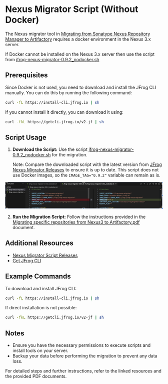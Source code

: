 # Nexus Migrator Script (Without Docker)

The Nexus migrator tool in [Migrating from Sonatype Nexus Repository Manager to Artifactory](https://jfrog.com/help/r/jfrog-installation-setup-documentation/migrating-from-sonatype-nexus-repository-manager-to-artifactory) requires a docker  environment in the Nexus 3.x server.

If Docker cannot be installed  on the Nexus 3.x server  then use the script from [jfrog-nexus-migrator-0.9.2_nodocker.sh](jfrog-nexus-migrator-0.9.2_nodocker.sh)

## Prerequisites

Since Docker is not used, you need to download and install the JFrog CLI manually. You can do this by running the following command:

```sh
curl -fL https://install-cli.jfrog.io | sh
```

If you cannot install it directly, you can download it using:

```sh
curl -fkL https://getcli.jfrog.io/v2-jf | sh
```

## Script Usage

1. **Download the Script:**
   Use the script [jfrog-nexus-migrator-0.9.2_nodocker.sh](jfrog-nexus-migrator-0.9.2_nodocker.sh) for the migration. 

   Note: Compare the downloaded script with the latest version from [JFrog Nexus Migrator Releases](https://releases.jfrog.io/artifactory/run/nexus-migrator) to ensure it is up to date. This script does not use Docker images, so the `IMAGE_TAG="0.9.2"` variable can remain as is.

![Script Compare Diffs](script_compare_diffs.png)

2. **Run the Migration Script:**
   Follow the instructions provided in the 
   [Migrating specific repositories from Nexus3 to Artifactory.pdf](Migrating%20specific%20repositories%20from%20Nexus3%20to%20Artifactory.pdf)  document.

## Additional Resources

- [Nexus Migrator Script Releases](https://releases.jfrog.io/artifactory/run/nexus-migrator)
- [Get JFrog CLI](https://jfrog.com/getcli/)

## Example Commands

To download and install JFrog CLI:

```sh
curl -fL https://install-cli.jfrog.io | sh
```

If direct installation is not possible:

```sh
curl -fkL https://getcli.jfrog.io/v2-jf | sh
```

## Notes

- Ensure you have the necessary permissions to execute scripts and install tools on your server.
- Backup your data before performing the migration to prevent any data loss.

For detailed steps and further instructions, refer to the linked resources and the provided PDF documents.